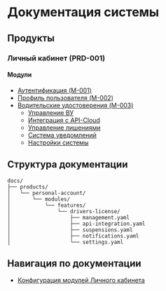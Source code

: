 # Документация системы

## Продукты

### Личный кабинет (PRD-001)

#### Модули
- [Аутентификация (M-001)](docs/products/personal-account/modules/features/auth)
- [Профиль пользователя (M-002)](docs/products/personal-account/modules/features/profile)
- [Водительские удостоверения (M-003)](docs/products/personal-account/modules/features/drivers-license)
  - [Управление ВУ](docs/products/personal-account/modules/features/drivers-license/management.yaml)
  - [Интеграция с API-Cloud](docs/products/personal-account/modules/features/drivers-license/api-integration.yaml)
  - [Управление лишениями](docs/products/personal-account/modules/features/drivers-license/suspensions.yaml)
  - [Система уведомлений](docs/products/personal-account/modules/features/drivers-license/notifications.yaml)
  - [Настройки системы](docs/products/personal-account/modules/features/drivers-license/settings.yaml)

## Структура документации

```
docs/
├── products/
│   └── personal-account/
│       └── modules/
│           └── features/
│               └── drivers-license/
│                   ├── management.yaml
│                   ├── api-integration.yaml
│                   ├── suspensions.yaml
│                   ├── notifications.yaml
│                   └── settings.yaml
```

## Навигация по документации

- [Конфигурация модулей Личного кабинета](docs/products/personal-account/modules/module.yaml) 